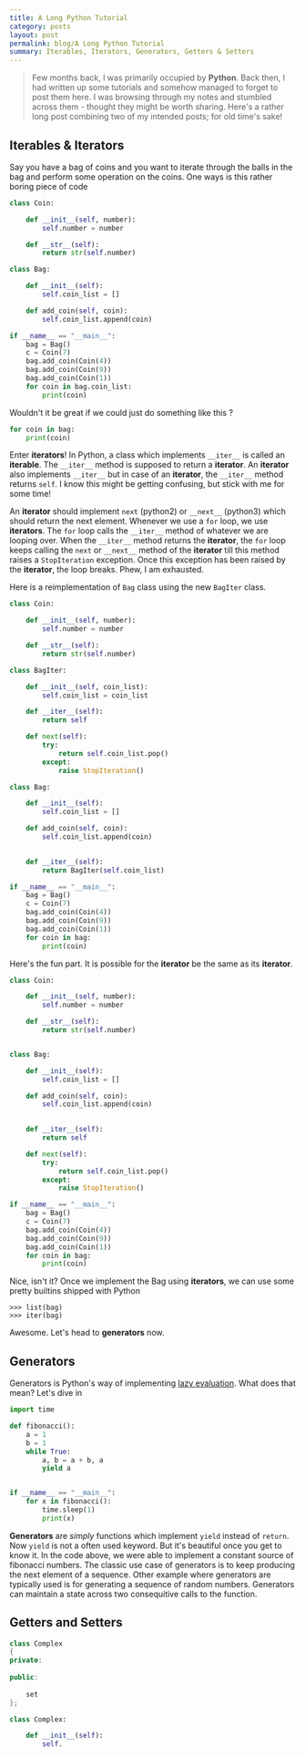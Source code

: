 ```yaml
---
title: A Long Python Tutorial
category: posts
layout: post
permalink: blog/A Long Python Tutorial
summary: Iterables, Iterators, Generators, Getters & Setters
---
```


> Few months back, I was primarily occupied by **Python**. Back then, I had written up some tutorials and somehow managed to forget to post them here. I was browsing through my notes and stumbled across them - thought they might be worth sharing. Here's a rather long post combining two of my intended posts; for old time's sake!

## Iterables & Iterators

Say you have a bag of coins and you want to iterate through the balls in the bag and perform some operation on the coins. One ways is this rather boring piece of code

```python
class Coin:

    def __init__(self, number):
        self.number = number

    def __str__(self):
        return str(self.number)

class Bag:

    def __init__(self):
        self.coin_list = []

    def add_coin(self, coin):
        self.coin_list.append(coin)

if __name__ == "__main__":
    bag = Bag()
    c = Coin(7)
    bag.add_coin(Coin(4))
    bag.add_coin(Coin(9))
    bag.add_coin(Coin(1))
    for coin in bag.coin_list:
        print(coin)

```

Wouldn't it be great if we could just do something like this ?

```python
for coin in bag:
    print(coin)
```

Enter **iterators**! In Python, a class which implements `__iter__` is called an **iterable**. The `__iter__` method is supposed to return a **iterator**. An **iterator** also implements `__iter__` but in case of an **iterator**, the `__iter__` method returns `self`. I know this might be getting confusing, but stick with me for some time!

An **iterator** should implement `next` (python2) or `__next__` (python3) which should return the next element. Whenever we use a `for` loop, we use **iterators**. The `for` loop calls the `__iter__` method of whatever we are looping over. When the `__iter__` method returns the **iterator**, the `for` loop keeps calling the `next` or `__next__` method of the **iterator** till this method raises a `StopIteration` exception. Once this exception has been raised by the **iterator**, the loop breaks. Phew, I am exhausted.

Here is a reimplementation of `Bag` class using the new `BagIter` class.

```python
class Coin:

    def __init__(self, number):
        self.number = number

    def __str__(self):
        return str(self.number)

class BagIter:

    def __init__(self, coin_list):
        self.coin_list = coin_list

    def __iter__(self):
        return self

    def next(self):
        try:
            return self.coin_list.pop()
        except:
            raise StopIteration()

class Bag:

    def __init__(self):
        self.coin_list = []

    def add_coin(self, coin):
        self.coin_list.append(coin)
        

    def __iter__(self):
        return BagIter(self.coin_list)

if __name__ == "__main__":
    bag = Bag()
    c = Coin(7)
    bag.add_coin(Coin(4))
    bag.add_coin(Coin(9))
    bag.add_coin(Coin(1))
    for coin in bag:
        print(coin)
```

Here's the fun part. It is possible for the **iterator** be the same as its **iterator**.

```python 
class Coin:

    def __init__(self, number):
        self.number = number

    def __str__(self):
        return str(self.number)


class Bag:

    def __init__(self):
        self.coin_list = []

    def add_coin(self, coin):
        self.coin_list.append(coin)
        

    def __iter__(self):
        return self

    def next(self):
        try:
            return self.coin_list.pop()
        except:
            raise StopIteration()

if __name__ == "__main__":
    bag = Bag()
    c = Coin(7)
    bag.add_coin(Coin(4))
    bag.add_coin(Coin(9))
    bag.add_coin(Coin(1))
    for coin in bag:
        print(coin)
```

Nice, isn't it? Once we implement the Bag using **iterators**, we can use some pretty builtins shipped with Python

```
>>> list(bag)
>>> iter(bag)
```

Awesome. Let's head to **generators** now.

## Generators

Generators is Python's way of implementing [lazy evaluation](). What does that mean? Let's dive in

```python
import time

def fibonacci():
    a = 1
    b = 1
    while True:
        a, b = a + b, a
        yield a


if __name__ == "__main__":
    for x in fibonacci():
        time.sleep(1)
        print(x)
```

**Generators** are *simply* functions which implement `yield` instead of `return`. Now `yield` is not a often used keyword. But it's beautiful once you get to know it. In the code above, we were able to implement a constant source of fibonacci numbers.  The classic use case of generators is to keep producing the next element of a sequence. Other example where generators are typically used is for generating a sequence of random numbers. Generators can maintain a state across two consequitive calls to the function.


## Getters and Setters


```cpp
class Complex
{
private:
    
public:
    
    set
};
```

```python
class Complex:

    def __init__(self):
        self.
```

